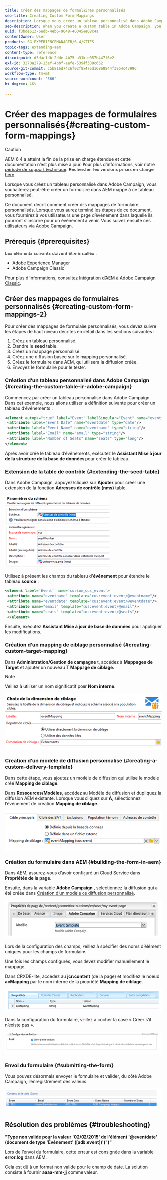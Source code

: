 ```yaml
---
title: Créer des mappages de formulaires personnalisés
seo-title: Creating Custom Form Mappings
description: Lorsque vous créez un tableau personnalisé dans Adobe Campaign, vous souhaiterez peut-être créer un formulaire dans AEM qui correspond à ce tableau personnalisé.
seo-description: When you create a custom table in Adobe Campaign, you may want to build a form in AEM that maps to that custom table
uuid: f3bde513-6edb-4eb6-9048-40045ee08c4a
contentOwner: User
products: SG_EXPERIENCEMANAGER/6.4/SITES
topic-tags: extending-aem
content-type: reference
discoiquuid: d5dac1db-2dde-4b75-a31b-e057b447f6e2
exl-id: 3270a279-13ef-4bbf-aafe-539df388c652
source-git-commit: c5b816d74c6f02f85476d16868844f39b4c47996
workflow-type: tm+mt
source-wordcount: '566'
ht-degree: 15%

---
```


# Créer des mappages de formulaires personnalisés{#creating-custom-form-mappings}

>[!CAUTION]
>
>AEM 6.4 a atteint la fin de la prise en charge étendue et cette documentation n’est plus mise à jour. Pour plus d’informations, voir notre [période de support technique](https://helpx.adobe.com/fr/support/programs/eol-matrix.html). Rechercher les versions prises en charge [here](https://experienceleague.adobe.com/docs/?lang=fr).

Lorsque vous créez un tableau personnalisé dans Adobe Campaign, vous souhaiterez peut-être créer un formulaire dans AEM mappé à ce tableau personnalisé.

Ce document décrit comment créer des mappages de formulaire personnalisés. Lorsque vous aurez terminé les étapes de ce document, vous fournirez à vos utilisateurs une page d’événement dans laquelle ils pourront s’inscrire pour un événement à venir. Vous suivez ensuite ces utilisateurs via Adobe Campaign.

## Prérequis {#prerequisites}

Les éléments suivants doivent être installés :

* Adobe Experience Manager
* Adobe Campaign Classic

Pour plus d’informations, consultez [Intégration d’AEM à Adobe Campaign Classic](/help/sites-administering/campaignonpremise.md).

## Créer des mappages de formulaires personnalisés {#creating-custom-form-mappings-2}

Pour créer des mappages de formulaire personnalisés, vous devez suivre les étapes de haut niveau décrites en détail dans les sections suivantes :

1. Créez un tableau personnalisé.
1. Étendre le **seed** table.
1. Créez un mappage personnalisé.
1. Créez une diffusion basée sur le mapping personnalisé.
1. Créez le formulaire dans AEM, qui utilisera la diffusion créée.
1. Envoyez le formulaire pour le tester.

### Création d’un tableau personnalisé dans Adobe Campaign {#creating-the-custom-table-in-adobe-campaign}

Commencez par créer un tableau personnalisé dans Adobe Campaign. Dans cet exemple, nous allons utiliser la définition suivante pour créer un tableau d’événements :

```xml
<element autopk="true" label="Event" labelSingular="Event" name="event">
 <attribute label="Event Date" name="eventdate" type="date"/>
 <attribute label="Event Name" name="eventname" type="string"/>
 <attribute label="Email" name="email" type="string"/>
 <attribute label="Number of Seats" name="seats" type="long"/>
</element>
```

Après avoir créé le tableau d’événements, exécutez le **Assistant Mise à jour de la structure de la base de données** pour créer le tableau.

### Extension de la table de contrôle {#extending-the-seed-table}

Dans Adobe Campaign, appuyez/cliquez sur **Ajouter** pour créer une extension de la fonction **Adresses de contrôle (nms)** table.

![chlimage_1-194](assets/chlimage_1-194.png)

Utilisez à présent les champs du tableau d’**événement** pour étendre le tableau **source** :

```xml
<element label="Event" name="custom_cus_event">
 <attribute name="eventname" template="cus:event:event/@eventname"/>
 <attribute name="eventdate" template="cus:event:event/@eventdate"/>
 <attribute name="email" template="cus:event:event/@email"/>
 <attribute name="seats" template="cus:event:event/@seats"/>
 </element>
```

Ensuite, exécutez **Assistant Mise à jour de base de données** pour appliquer les modifications.

### Création d’un mapping de ciblage personnalisé {#creating-custom-target-mapping}

Dans **Administration/Gestion de campagne** t, accédez à **Mappages de Target** et ajouter un nouveau T **Mappage de ciblage.**

>[!NOTE]
>
>Veillez à utiliser un nom significatif pour **Nom interne**.

![chlimage_1-195](assets/chlimage_1-195.png)

### Création d’un modèle de diffusion personnalisé {#creating-a-custom-delivery-template}

Dans cette étape, vous ajoutez un modèle de diffusion qui utilise le modèle créé **Mapping de ciblage**.

Dans **Ressources/Modèles**, accédez au Modèle de diffusion et dupliquez la diffusion AEM existante. Lorsque vous cliquez sur **À**, sélectionnez l’événement de création **Mapping de ciblage**.

![chlimage_1-196](assets/chlimage_1-196.png)

### Création du formulaire dans AEM {#building-the-form-in-aem}

Dans AEM, assurez-vous d’avoir configuré un Cloud Service dans **Propriétés de la page**.

Ensuite, dans la variable **Adobe Campaign** , sélectionnez la diffusion qui a été créée dans [Création d’un modèle de diffusion personnalisé](#creating-a-custom-delivery-template).

![chlimage_1-197](assets/chlimage_1-197.png)

Lors de la configuration des champs, veillez à spécifier des noms d’élément uniques pour les champs de formulaire.

Une fois les champs configurés, vous devez modifier manuellement le mappage.

Dans CRXDE-lite, accédez au **jcr:content** (de la page) et modifiez le noeud **acMapping** par le nom interne de la propriété **Mapping de ciblage**.

![chlimage_1-198](assets/chlimage_1-198.png)

Dans la configuration du formulaire, veillez à cocher la case « Créer s’il n’existe pas ».

![chlimage_1-199](assets/chlimage_1-199.png)

### Envoi du formulaire {#submitting-the-form}

Vous pouvez désormais envoyer le formulaire et valider, du côté Adobe Campaign, l’enregistrement des valeurs.

![chlimage_1-200](assets/chlimage_1-200.png)

## Résolution des problèmes {#troubleshooting}

**&quot;Type non valide pour la valeur &#39;02/02/2015&#39; de l&#39;élément &#39;@eventdate&#39; (document de type &#39;Événement&#39; ([adb:event])&#39;)&quot;)&quot;**

Lors de l’envoi du formulaire, cette erreur est consignée dans la variable **error.log** dans AEM.

Cela est dû à un format non valide pour le champ de date. La solution consiste à fournir **aaaa-mm-jj** comme valeur.
